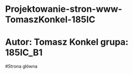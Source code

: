 # Projektowanie-stron-www-TomaszKonkel-185IC



# Autor: Tomasz Konkel grupa: 185IC_B1

#Strona główna


